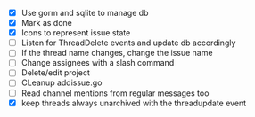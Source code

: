 - [x] Use gorm and sqlite to manage db
- [x] Mark as done
- [x] Icons to represent issue state
- [ ] Listen for ThreadDelete events and update db accordingly
- [ ] If the thread name changes, change the issue name
- [ ] Change assignees with a slash command
- [ ] Delete/edit project
- [ ] CLeanup addissue.go
- [ ] Read channel mentions from regular messages too
- [x] keep threads always unarchived with the threadupdate event
